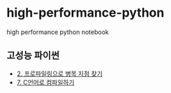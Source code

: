 # high-performance-python
high performance python notebook

## 고성능 파이썬
* [2. 프로파일링으로 병목 지점 찾기](http://htmlpreview.github.io/?https://github.com/psyoblade/high-performance-python/blob/master/spark/notebooks/highperf-python-ch02.html)
* [7. C언어로 컴파일하기](#)
